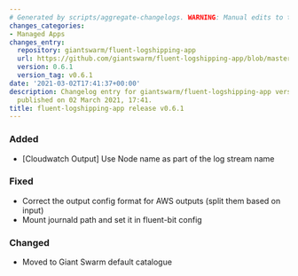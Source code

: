 ```yaml
---
# Generated by scripts/aggregate-changelogs. WARNING: Manual edits to this files will be overwritten.
changes_categories:
- Managed Apps
changes_entry:
  repository: giantswarm/fluent-logshipping-app
  url: https://github.com/giantswarm/fluent-logshipping-app/blob/master/CHANGELOG.md#v061
  version: 0.6.1
  version_tag: v0.6.1
date: '2021-03-02T17:41:37+00:00'
description: Changelog entry for giantswarm/fluent-logshipping-app version 0.6.1,
  published on 02 March 2021, 17:41.
title: fluent-logshipping-app release v0.6.1
---
```


### Added
- [Cloudwatch Output] Use Node name as part of the log stream name
### Fixed
- Correct the output config format for AWS outputs (split them based on input)
- Mount journald path and set it in fluent-bit config
### Changed
- Moved to Giant Swarm default catalogue
